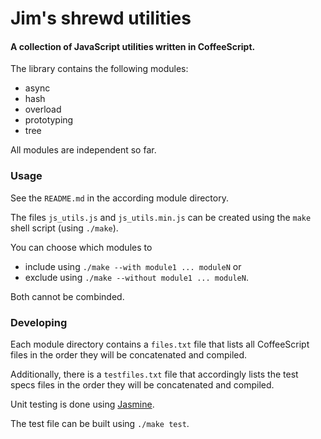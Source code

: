 # Jim's shrewd utilities

#### A collection of JavaScript utilities written in CoffeeScript.


The library contains the following modules:

- async
- hash
- overload
- prototyping
- tree

All modules are independent so far.

### Usage

See the `README.md` in the according module directory.

The files `js_utils.js` and `js_utils.min.js` can be created using the `make` shell script (using `./make`).

You can choose which modules to

- include using `./make --with module1 ... moduleN` or
- exclude using `./make --without module1 ... moduleN`.

Both cannot be combinded.


### Developing

Each module directory contains a `files.txt` file that lists all CoffeeScript files in the order they will be concatenated and compiled.

Additionally, there is a `testfiles.txt` file that accordingly lists the test specs files in the order they will be concatenated and compiled.

Unit testing is done using [Jasmine](https://jasmine.github.io/).

The test file can be built using `./make test`.
